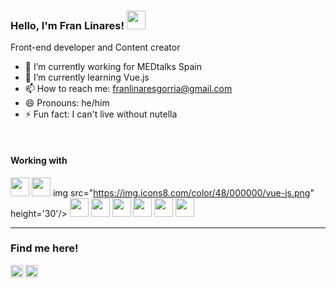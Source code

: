 ### Hello, I'm Fran Linares! <img src="https://raw.githubusercontent.com/MartinHeinz/MartinHeinz/master/wave.gif" width="30px">

Front-end developer and Content creator

- 🔭 I’m currently working for MEDtalks Spain
- 🌱 I’m currently learning Vue.js
- 📫 How to reach me: franlinaresgorria@gmail.com
- 😄 Pronouns: he/him
- ⚡ Fun fact: I can't live without nutella

<br>

#### Working with
<img src="https://img.icons8.com/color/48/000000/javascript.png" height='30' /> <img src="https://img.icons8.com/color/48/000000/angularjs.png" height='30'/> img src="https://img.icons8.com/color/48/000000/vue-js.png" height='30'/> <img src="https://img.icons8.com/color/48/000000/nodejs.png" height='30'/> <img src="https://img.icons8.com/color/48/000000/html-5.png"  height='30'/> <img src="https://img.icons8.com/color/48/000000/css3.png"  height='30'/> <img src="https://img.icons8.com/color/48/000000/bootstrap.png" height='30'/> <img src="https://img.icons8.com/color/48/000000/sass.png" height='30'/> <img src="https://img.icons8.com/ios-filled/50/000000/jquery.png" height='30'/>
 


<hr>

### Find me here!

[<img src='https://cdn.jsdelivr.net/npm/simple-icons@3.0.1/icons/github.svg' alt='github' height='20'>](https://github.com/franlinares)  [<img src='https://cdn.jsdelivr.net/npm/simple-icons@3.0.1/icons/linkedin.svg' alt='linkedin' height='20'>](https://www.linkedin.com/in/franciscolinaresgorria/)  
